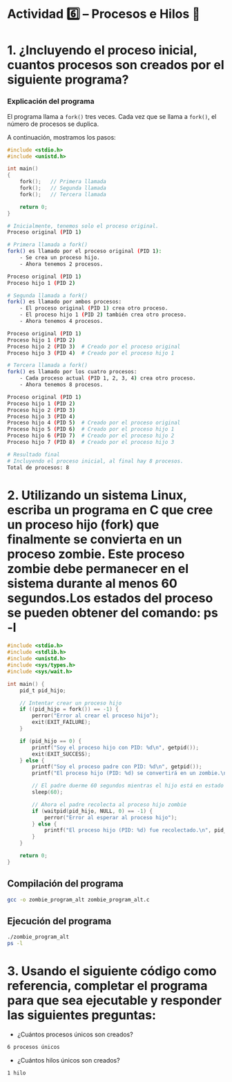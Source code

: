 # Actividad 6️⃣ – Procesos e Hilos 🧵

# 1. ¿Incluyendo el proceso inicial, cuantos procesos son creados por el siguiente programa?

### Explicación del programa

El programa llama a `fork()` tres veces. Cada vez que se llama a `fork()`, el número de procesos se duplica.

A continuación, mostramos los pasos:

```c
#include <stdio.h>
#include <unistd.h>

int main()
{
    fork();   // Primera llamada
    fork();   // Segunda llamada
    fork();   // Tercera llamada

    return 0;
}
```

```bash
# Inicialmente, tenemos solo el proceso original.
Proceso original (PID 1)

# Primera llamada a fork()
fork() es llamado por el proceso original (PID 1):
    - Se crea un proceso hijo.
    - Ahora tenemos 2 procesos.

Proceso original (PID 1)
Proceso hijo 1 (PID 2)

# Segunda llamada a fork()
fork() es llamado por ambos procesos:
    - El proceso original (PID 1) crea otro proceso.
    - El proceso hijo 1 (PID 2) también crea otro proceso.
    - Ahora tenemos 4 procesos.

Proceso original (PID 1)
Proceso hijo 1 (PID 2)
Proceso hijo 2 (PID 3)  # Creado por el proceso original
Proceso hijo 3 (PID 4)  # Creado por el proceso hijo 1

# Tercera llamada a fork()
fork() es llamado por los cuatro procesos:
    - Cada proceso actual (PID 1, 2, 3, 4) crea otro proceso.
    - Ahora tenemos 8 procesos.

Proceso original (PID 1)
Proceso hijo 1 (PID 2)
Proceso hijo 2 (PID 3)
Proceso hijo 3 (PID 4)
Proceso hijo 4 (PID 5)  # Creado por el proceso original
Proceso hijo 5 (PID 6)  # Creado por el proceso hijo 1
Proceso hijo 6 (PID 7)  # Creado por el proceso hijo 2
Proceso hijo 7 (PID 8)  # Creado por el proceso hijo 3

# Resultado final
# Incluyendo el proceso inicial, al final hay 8 procesos.
Total de procesos: 8

```

# 2. Utilizando un sistema Linux, escriba un programa en C que cree un proceso hijo (fork) que finalmente se convierta en un proceso zombie. Este proceso zombie debe permanecer en el sistema durante al menos 60 segundos.Los estados del proceso se pueden obtener del comando: ps -l

```c
#include <stdio.h>
#include <stdlib.h>
#include <unistd.h>
#include <sys/types.h>
#include <sys/wait.h>

int main() {
    pid_t pid_hijo;

    // Intentar crear un proceso hijo
    if ((pid_hijo = fork()) == -1) {
        perror("Error al crear el proceso hijo");
        exit(EXIT_FAILURE);
    }

    if (pid_hijo == 0) {
        printf("Soy el proceso hijo con PID: %d\n", getpid());
        exit(EXIT_SUCCESS);
    } else {
        printf("Soy el proceso padre con PID: %d\n", getpid());
        printf("El proceso hijo (PID: %d) se convertirá en un zombie.\n", pid_hijo);

        // El padre duerme 60 segundos mientras el hijo está en estado zombie
        sleep(60);

        // Ahora el padre recolecta al proceso hijo zombie
        if (waitpid(pid_hijo, NULL, 0) == -1) {
            perror("Error al esperar al proceso hijo");
        } else {
            printf("El proceso hijo (PID: %d) fue recolectado.\n", pid_hijo);
        }
    }

    return 0;
}

```

## Compilación del programa

```bash
gcc -o zombie_program_alt zombie_program_alt.c

```

## Ejecución del programa

```bash
./zombie_program_alt
ps -l
```

# 3. Usando el siguiente código como referencia, completar el programa para que sea ejecutable y responder las siguientes preguntas:

- ¿Cuántos procesos únicos son creados?

```bash
6 procesos únicos
```

- ¿Cuántos hilos únicos son creados?

```bash
1 hilo
```
